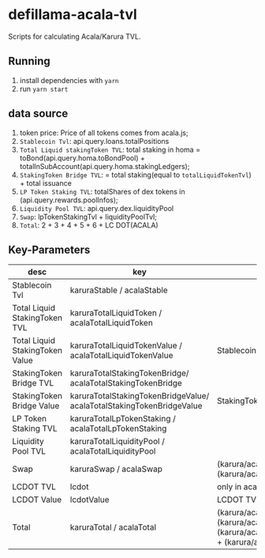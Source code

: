 # defillama-acala-tvl

Scripts for calculating Acala/Karura TVL.

## Running

1. install dependencies with `yarn`
2. run `yarn start`

## data source
1. token price: Price of all tokens comes from acala.js;
2. `Stablecoin Tvl`: api.query.loans.totalPositions
3. `Total Liquid stakingToken TVL`: total staking in homa = toBond(api.query.homa.toBondPool) + totalInSubAccount(api.query.homa.stakingLedgers);
4. `StakingToken Bridge TVL`: = total staking(equal to `totalLiquidTokenTvl`) + total issuance
5. `LP Token Staking TVL`: totalShares of dex tokens in (api.query.rewards.poolInfos);
6. `Liquidity Pool TVL`: api.query.dex.liquidityPool
7. `Swap`: lpTokenStakingTvl + liquidityPoolTvl;
8. `Total`: 2 + 3 + 4 + 5 + 6 + LC DOT(ACALA)

## Key-Parameters
| desc  | key|  desc| data source
| ------ | --------|--------|------ |
| Stablecoin Tvl  | karuraStable / acalaStable |  | api.query.loans.totalPositions|
| Total Liquid StakingToken TVL  | karuraTotalLiquidToken / acalaTotalLiquidToken |  | total staking in homa = toBond(api.query.homa.toBondPool) + totalInSubAccount(api.query.homa.stakingLedgers);| 
| Total Liquid StakingToken Value  | karuraTotalLiquidTokenValue / acalaTotalLiquidTokenValue | Stablecoin Tvl * prices | |
| StakingToken Bridge TVL  | karuraTotalStakingTokenBridge/ acalaTotalStakingTokenBridge |  | total staking(equal to `totalLiquidTokenTvl`) + total issuance|
| StakingToken Bridge Value  | karuraTotalStakingTokenBridgeValue/ acalaTotalStakingTokenBridgeValue | StakingToken Bridge TVL * prices | |
| LP Token Staking TVL  | karuraTotalLpTokenStaking / acalaTotalLpTokenStaking |  |totalShares of dex tokens in (api.query.rewards.poolInfos); |
| Liquidity Pool TVL  | karuraTotalLiquidityPool / acalaTotalLiquidityPool |  |api.query.dex.liquidityPool |
| Swap | karuraSwap / acalaSwap | (karura/acala)TotalLiquidityPool + (karura/acala)TotalLpTokenStaking |
| LCDOT TVL  | lcdot | only in acala network |total issuance of lcDot|
| LCDOT Value | lcdotValue | LCDOT TVL * price of DOT |
| Total  | karuraTotal / acalaTotal | (karura/acala)Stable + (karura/acala)TotalLiquidTokenValue +  (karura/acala)acalaTotalStakingTokenBridgeValue + (karura/acala)acalaSwap + (acala)lcdotValue|